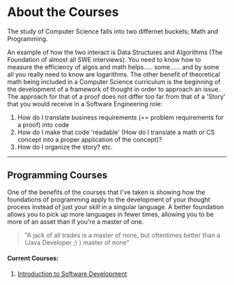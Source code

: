 # About the Courses

The study of Computer Science falls into two differnet buckets; Math and Programming.

An example of how the two interact is Data Structures and Algorithms (The Foundation of almost all SWE interviews). You need to know how to measure the efficiency of algos and math helps..... some...... and by some all you really need to know are logarithms. The other benefit of theoretical math being included in a Computer Science curriculum is the beginning of the development of a framework of thought in order to approach an issue. The approach for that of a proof does not differ too far from that of a 'Story' that you would receive in a Software Engineering role:
1. How do I translate business requirements (== problem requirements for a proof) into code
2. How do I make that code 'readable' (How do I translate a math or CS concept into a proper application of the concept)?
3. How do I organize the story?
etc.

---

## Programming Courses

One of the benefits of the courses that I've taken is showing how the foundations of programming apply to the development of your thought process instead of just your skill in a singular language. A better foundation allows you to pick up more languages in fewer times, allowing you to be more of an asset than if you're a master of one.
> "A jack of all trades is a master of none, but oftentimes better than a (Java Developer ;) ) master of none"

#### Current Courses:
1. [Introduction to Software Development](https://github.com/Obak3/OS_IvyLeague_Masters/tree/Course/Intro_To_Software_Dev/Courses/Programming/SoftwareDevelopment)
